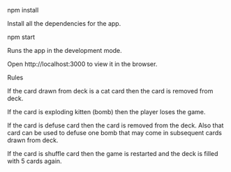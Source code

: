 npm install

Install all the dependencies for the app.

npm start

Runs the app in the development mode.

Open http://localhost:3000 to view it in the browser.

Rules

If the card drawn from deck is a cat card then the card is removed from deck.

If the card is exploding kitten (bomb) then the player loses the game.

If the card is defuse card then the card is removed from the deck. Also that card can be used to defuse one bomb that may come in subsequent cards drawn from deck.

If the card is shuffle card then the game is restarted and the deck is filled with 5 cards again.
